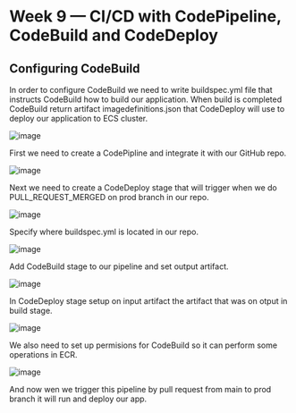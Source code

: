 # Week 9 — CI/CD with CodePipeline, CodeBuild and CodeDeploy

## Configuring CodeBuild

In order to configure CodeBuild we need to write buildspec.yml file that instructs CodeBuild how to build our application.
When build is completed CodeBuild return artifact imagedefinitions.json that CodeDeploy will use to deploy our application to ECS cluster.

![image](https://user-images.githubusercontent.com/96197101/233832089-fb7a1ea0-7a8b-4387-ab71-d6b1c099d0fd.png)


First we need to create a CodePipline and integrate it with our GitHub repo.

![image](https://user-images.githubusercontent.com/96197101/233832297-3e069bd1-e4ff-4d06-ba79-bfa6dc0590ae.png)

Next we need to create a CodeDeploy stage that will trigger when we do PULL_REQUEST_MERGED on prod branch in our repo.

![image](https://user-images.githubusercontent.com/96197101/233832359-d6a4a320-7562-4064-b94c-1823ab9bf845.png)

Specify where buildspec.yml is located in our repo.

![image](https://user-images.githubusercontent.com/96197101/233832413-1c225a29-be86-4e8b-9c57-41a2b2d2b7b5.png)

Add CodeBuild stage to our pipeline and set output artifact.

![image](https://user-images.githubusercontent.com/96197101/233832511-6c749a7c-53b9-42e4-9381-beb601203504.png)

In CodeDeploy stage setup on input artifact the artifact that was on otput in build stage.

![image](https://user-images.githubusercontent.com/96197101/233832581-74c75104-e007-45f4-8ee1-2d137c2d7a7d.png)

We also need to set up permisions for CodeBuild so it can perform some operations in ECR.

![image](https://user-images.githubusercontent.com/96197101/233832641-c3b6abea-f87a-44e9-ae2a-edff38bf7894.png)

And now wen we trigger this pipeline by pull request from main to prod branch it will run and deploy our app.
